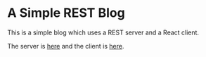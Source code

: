# A Simple REST Blog

This is a simple blog which uses a REST server and a React client.

The server is [here](server/README.md)
and the client is [here](client/README.md).
